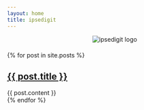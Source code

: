 ```yaml
---
layout: home
title: ipsedigit
---
```

<div class="logo-container" style="text-align: center;">
  <img src="{{ '/assets/images/logo.png' | relative_url }}" alt="ipsedigit logo" style="max-width: 200px; margin-bottom: 20px;">
</div>
{% for post in site.posts %}
  <article>
    <h2><a href="{{ post.url | relative_url }}">{{ post.title }}</a></h2>
    {{ post.content }}
  </article>
{% endfor %}